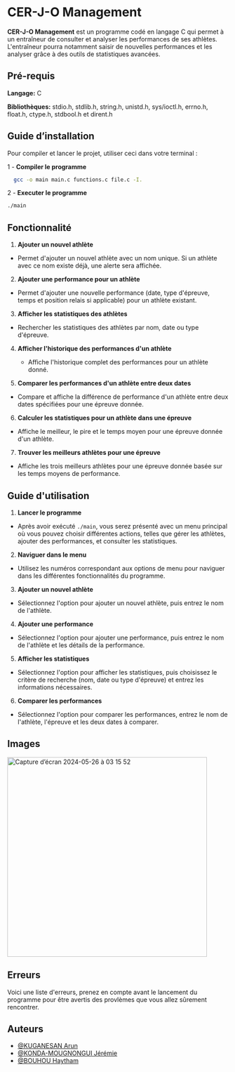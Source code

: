

# CER-J-O Management

**CER-J-O Management** est un programme codé en langage C qui permet à un entraîneur de consulter et analyser les performances de ses athlètes. L'entraîneur pourra notamment saisir de nouvelles performances et les analyser grâce à des outils de statistiques avancées.

## Pré-requis

**Langage:** C

**Bibliothèques:** stdio.h, stdlib.h, string.h, unistd.h, sys/ioctl.h, errno.h, float.h, ctype.h, stdbool.h et dirent.h


## Guide d’installation 

Pour compiler et lancer le projet, utiliser ceci dans votre terminal :

1 - **Compiler le programme**
```bash
  gcc -o main main.c functions.c file.c -I.
```
2 - **Executer le programme**
```bash
./main
```
## Fonctionnalité

1. **Ajouter un nouvel athlète**
  - Permet d'ajouter un nouvel athlète avec un nom unique. Si un athlète avec ce nom existe déjà, une alerte sera affichée.

2. **Ajouter une performance pour un athlète**
  - Permet d'ajouter une nouvelle performance (date, type d'épreuve, temps et position relais si applicable) pour un athlète existant.

3. **Afficher les statistiques des athlètes**
  - Rechercher les statistiques des athlètes par nom, date ou type d'épreuve.

4. **Afficher l'historique des performances d'un athlète**
   - Affiche l'historique complet des performances pour un athlète donné.

5. **Comparer les performances d'un athlète entre deux dates**
  - Compare et affiche la différence de performance d'un athlète entre deux dates spécifiées pour une épreuve donnée.

6. **Calculer les statistiques pour un athlète dans une épreuve**
  - Affiche le meilleur, le pire et le temps moyen pour une épreuve donnée d'un athlète.

7. **Trouver les meilleurs athlètes pour une épreuve**
  - Affiche les trois meilleurs athlètes pour une épreuve donnée basée sur les temps moyens de performance.




## Guide d'utilisation

1. **Lancer le programme**
  - Après avoir exécuté `./main`, vous serez présenté avec un menu principal où vous pouvez choisir différentes actions, telles que gérer les athlètes, ajouter des performances, et consulter les statistiques.

2. **Naviguer dans le menu**
  - Utilisez les numéros correspondant aux options de menu pour naviguer dans les différentes fonctionnalités du programme.

3. **Ajouter un nouvel athlète**
  - Sélectionnez l'option pour ajouter un nouvel athlète, puis entrez le nom de l'athlète.

4. **Ajouter une performance**
  - Sélectionnez l'option pour ajouter une performance, puis entrez le nom de l'athlète et les détails de la performance.

5. **Afficher les statistiques**
  - Sélectionnez l'option pour afficher les statistiques, puis choisissez le critère de recherche (nom, date ou type d'épreuve) et entrez les informations nécessaires.

6. **Comparer les performances**
  - Sélectionnez l'option pour comparer les performances, entrez le nom de l'athlète, l'épreuve et les deux dates à comparer.
   
## Images

<img width="455" alt="Capture d’écran 2024-05-26 à 03 15 52" src="https://github.com/jkengineer42/CER-J-OManagement/assets/167258198/86d56cfd-8e5c-44c0-bf2a-eecf7ed11f3f">



## Erreurs

Voici une liste d'erreurs, prenez en compte avant le lancement du programme pour être avertis des provlèmes que vous allez sûrement rencontrer.
## Auteurs

- [@KUGANESAN Arun](https://www.github.com/)
- [@KONDA-MOUGNONGUI Jérémie](https://www.github.com/jkengineer42)
- [@BOUHOU Haytham](https://www.github.com/HAYTHAM2005)




